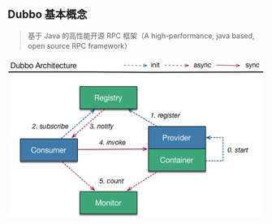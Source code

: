 ## Dubbo 基本概念
> 基于 Java 的高性能开源 RPC 框架（A high-performance, java based, open source RPC framework）

![dubbo结构图](https://github.com/StRothschild/Back-End/blob/master/resource/Dubbo%20%E2%80%94%20%E7%BB%93%E6%9E%84%E5%9B%BE.png?raw=true)
